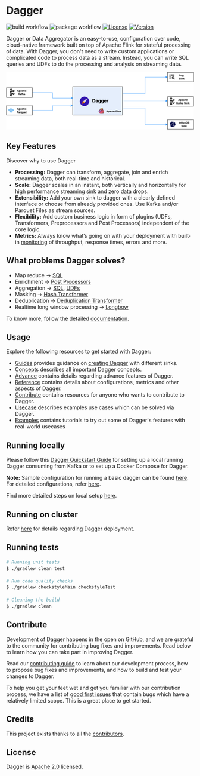 # Dagger
![build workflow](https://github.com/odpf/dagger/actions/workflows/build.yml/badge.svg)
![package workflow](https://github.com/odpf/dagger/actions/workflows/package.yml/badge.svg)
[![License](https://img.shields.io/badge/License-Apache%202.0-blue.svg?logo=apache)](LICENSE)
[![Version](https://img.shields.io/github/v/release/odpf/dagger?logo=semantic-release)](https://github.com/odpf/dagger/releases/latest)

Dagger or Data Aggregator is an easy-to-use, configuration over code, cloud-native framework built on top of Apache Flink
for stateful processing of data. With Dagger, you don't need to write custom applications or complicated code to process 
data as a stream. Instead, you can write SQL queries and UDFs to do the processing and analysis on streaming data.

![](docs/static/img/overview/dagger_overview.png)

## Key Features
Discover why to use Dagger

- **Processing:** Dagger can transform, aggregate, join and enrich streaming data, both real-time and historical.
- **Scale:** Dagger scales in an instant, both vertically and horizontally for high performance streaming sink and zero data drops.
- **Extensibility:** Add your own sink to dagger with a clearly defined interface or choose from already provided ones. Use Kafka and/or Parquet Files as stream sources.
- **Flexibility:** Add custom business logic in form of plugins \(UDFs, Transformers, Preprocessors and Post Processors\) independent of the core logic.
- **Metrics:** Always know what’s going on with your deployment with built-in [monitoring](https://odpf.github.io/dagger/docs/reference/metrics) of throughput, response times, errors and more.

## What problems Dagger solves?
* Map reduce -> [SQL](https://ci.apache.org/projects/flink/flink-docs-release-1.9/dev/table/sql.html)
* Enrichment -> [Post Processors](https://odpf.github.io/dagger/docs/advance/post_processor)
* Aggregation -> [SQL](https://ci.apache.org/projects/flink/flink-docs-release-1.9/dev/table/sql.html), [UDFs](https://odpf.github.io/dagger/docs/guides/use_udf)
* Masking -> [Hash Transformer](https://odpf.github.io/dagger/docs/reference/transformers#HashTransformer)
* Deduplication -> [Deduplication Transformer](https://odpf.github.io/dagger/docs/reference/transformers#DeDuplicationTransformer)
* Realtime long window processing -> [Longbow](https://odpf.github.io/dagger/docs/advance/longbow)

To know more, follow the detailed [documentation](https://odpf.github.io/dagger/).

## Usage

Explore the following resources to get started with Dagger:

* [Guides](https://odpf.github.io/dagger/docs/guides/overview) provides guidance on [creating Dagger](https://odpf.github.io/dagger/docs/guides/create_dagger) with different sinks.
* [Concepts](https://odpf.github.io/dagger/docs/concepts/overview) describes all important Dagger concepts.
* [Advance](https://odpf.github.io/dagger/docs/advance/overview) contains details regarding advance features of Dagger.
* [Reference](https://odpf.github.io/dagger/docs/reference/overview) contains details about configurations, metrics and other aspects of Dagger.
* [Contribute](https://odpf.github.io/dagger/docs/contribute/contribution) contains resources for anyone who wants to contribute to Dagger.
* [Usecase](https://odpf.github.io/dagger/docs/usecase/overview) describes examples use cases which can be solved via Dagger.
* [Examples](https://odpf.github.io/dagger/docs/examples/overview) contains tutorials to try out some of Dagger's features with real-world usecases
## Running locally

Please follow this [Dagger Quickstart Guide](https://odpf.github.io/dagger/docs/guides/quickstart) for setting up a local running Dagger consuming from Kafka or to set up a Docker Compose for Dagger.

**Note:** Sample configuration for running a basic dagger can be found [here](https://odpf.github.io/dagger/docs/guides/create_dagger#common-configurations). For detailed configurations, refer [here](https://odpf.github.io/dagger/docs/reference/configuration).

Find more detailed steps on local setup [here](https://odpf.github.io/dagger/docs/guides/create_dagger).

## Running on cluster
Refer [here](https://odpf.github.io/dagger/docs/guides/deployment) for details regarding Dagger deployment.

## Running tests 
```sh
# Running unit tests
$ ./gradlew clean test

# Run code quality checks
$ ./gradlew checkstyleMain checkstyleTest

# Cleaning the build
$ ./gradlew clean
```

## Contribute

Development of Dagger happens in the open on GitHub, and we are grateful to the community for contributing bug fixes and improvements. Read below to learn how you can take part in improving Dagger.

Read our [contributing guide](https://odpf.github.io/dagger/docs/contribute/contribution) to learn about our development process, how to propose bug fixes and improvements, and how to build and test your changes to Dagger.

To help you get your feet wet and get you familiar with our contribution process, we have a list of [good first issues](https://github.com/odpf/dagger/labels/good%20first%20issue) that contain bugs which have a relatively limited scope. This is a great place to get started.

## Credits
This project exists thanks to all the [contributors](https://github.com/odpf/dagger/graphs/contributors).

## License
Dagger is [Apache 2.0](LICENSE) licensed.
